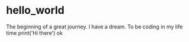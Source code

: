 # hello_world
The beginning of a great journey.
I have a dream.
To be coding in my life time
print('Hi there')
ok
